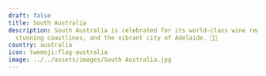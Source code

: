 ```yaml
---
draft: false
title: South Australia
description: South Australia is celebrated for its world-class wine regions,
  stunning coastlines, and the vibrant city of Adelaide. 🍷🌊
country: australia
icon: twemoji:flag-australia
image: ../../assets/images/South Australia.jpg
---
```

